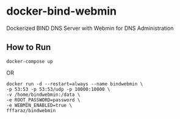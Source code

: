 # docker-bind-webmin
Dockerized BIND DNS Server with Webmin for DNS Administration

## How to Run

```
docker-compose up
```

OR

```
docker run -d --restart=always --name bindwebmin \
-p 53:53 -p 53:53/udp -p 10000:10000 \
-v /home/bindwebmin:/data \
-e ROOT_PASSWORD=password \
-e WEBMIN_ENABLED=true \
fffaraz/bindwebmin
```
